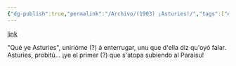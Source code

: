 ```yaml
---
{"dg-publish":true,"permalink":"/Archivo/(1903) ¡Asturies!/","tags":["#Siglo_20","occidental","Muros_del_Nalón","a1903","escrito","periódico","Edmundo_Díaz"]}
---
```


[link](https://prensahistorica.mcu.es/i18n/catalogo_imagenes/grupo.do?path=2000486254)

"Qué ye Asturies", unirióme (?) á enterrugar, unu que d'ella diz qu'oyó falar.
Asturies, probitú... ¡ye el primer (?) que s'atopa subiendo al Paraisu!
